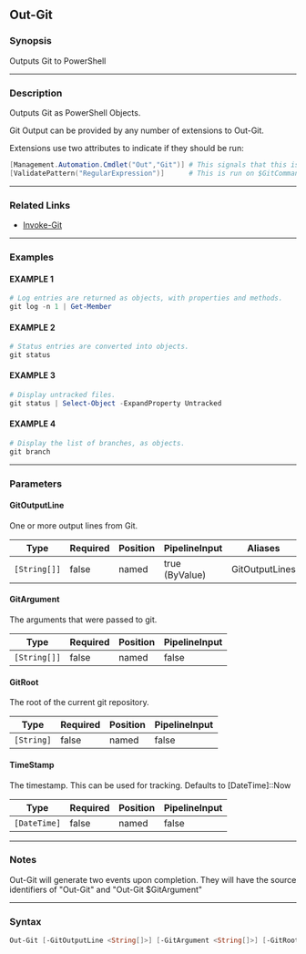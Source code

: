 Out-Git
-------




### Synopsis
Outputs Git to PowerShell



---


### Description

Outputs Git as PowerShell Objects.

Git Output can be provided by any number of extensions to Out-Git.

Extensions use two attributes to indicate if they should be run:

~~~PowerShell
[Management.Automation.Cmdlet("Out","Git")] # This signals that this is an extension for Out-Git
[ValidatePattern("RegularExpression")]      # This is run on $GitCommand to determine if the extension should run.
~~~



---


### Related Links
* [Invoke-Git](Invoke-Git.md)





---


### Examples
#### EXAMPLE 1
```PowerShell
# Log entries are returned as objects, with properties and methods.
git log -n 1 | Get-Member
```

#### EXAMPLE 2
```PowerShell
# Status entries are converted into objects.
git status
```

#### EXAMPLE 3
```PowerShell
# Display untracked files.
git status | Select-Object -ExpandProperty Untracked
```

#### EXAMPLE 4
```PowerShell
# Display the list of branches, as objects.
git branch
```



---


### Parameters
#### **GitOutputLine**

One or more output lines from Git.






|Type        |Required|Position|PipelineInput |Aliases       |
|------------|--------|--------|--------------|--------------|
|`[String[]]`|false   |named   |true (ByValue)|GitOutputLines|



#### **GitArgument**

The arguments that were passed to git.






|Type        |Required|Position|PipelineInput|
|------------|--------|--------|-------------|
|`[String[]]`|false   |named   |false        |



#### **GitRoot**

The root of the current git repository.






|Type      |Required|Position|PipelineInput|
|----------|--------|--------|-------------|
|`[String]`|false   |named   |false        |



#### **TimeStamp**

The timestamp.   This can be used for tracking.  Defaults to [DateTime]::Now






|Type        |Required|Position|PipelineInput|
|------------|--------|--------|-------------|
|`[DateTime]`|false   |named   |false        |





---


### Notes
Out-Git will generate two events upon completion.  They will have the source identifiers of "Out-Git" and "Out-Git $GitArgument"



---


### Syntax
```PowerShell
Out-Git [-GitOutputLine <String[]>] [-GitArgument <String[]>] [-GitRoot <String>] [-TimeStamp <DateTime>] [<CommonParameters>]
```
